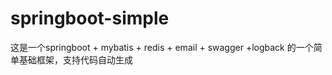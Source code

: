 # springboot-simple
这是一个springboot + mybatis + redis + email + swagger +logback  的一个简单基础框架，支持代码自动生成
